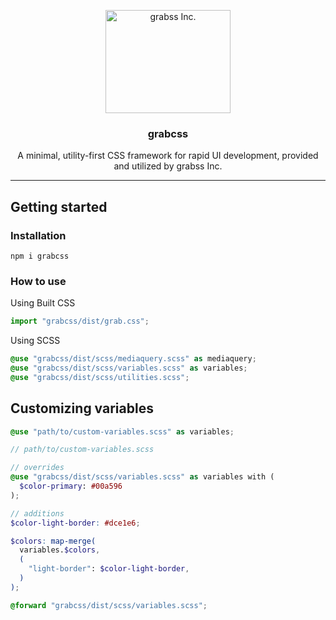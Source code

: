 <p align="center">
  <a href="https://www.grabss.co.jp/">
    <img src="https://www.grabss.co.jp/wp-content/themes/grabss-theme02/dist/images/logomark-grabss.svg" alt="grabss Inc." width="200" height="165">
  </a>
</p>

<h3 align="center">grabcss</h3>

<p align="center">
  A minimal, utility-first CSS framework for rapid UI development, provided and utilized by grabss Inc.
</p>

---

## Getting started

### Installation

```console
npm i grabcss
```

### How to use

Using Built CSS

```js
import "grabcss/dist/grab.css";
```

Using SCSS

```scss
@use "grabcss/dist/scss/mediaquery.scss" as mediaquery;
@use "grabcss/dist/scss/variables.scss" as variables;
@use "grabcss/dist/scss/utilities.scss";
```

## Customizing variables

```scss
@use "path/to/custom-variables.scss" as variables;
```

```scss
// path/to/custom-variables.scss

// overrides
@use "grabcss/dist/scss/variables.scss" as variables with (
  $color-primary: #00a596
);

// additions
$color-light-border: #dce1e6;

$colors: map-merge(
  variables.$colors,
  (
    "light-border": $color-light-border,
  )
);

@forward "grabcss/dist/scss/variables.scss";
```
